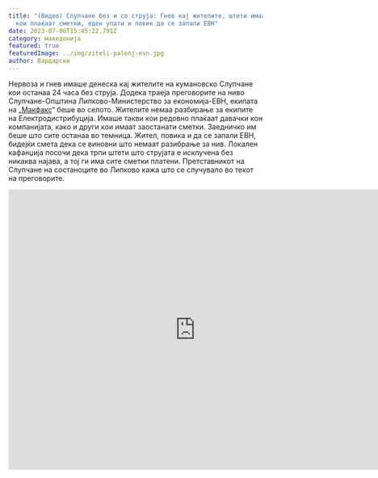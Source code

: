 ```yaml
---
title: "(Видео) Слупчане без и со струја: Гнев кај жителите, штети имаат и тие
  кои плаќаат сметки, еден упати и повик да се запали ЕВН"
date: 2023-07-06T15:45:22.791Z
category: македонија
featured: true
featuredImage: ../img/ziteli-palenj-evn.jpg
author: Вардарски
---
```

<!--StartFragment-->

Нервоза и гнев имаше денеска кај жителите на кумановско Слупчане кои останаа 24 часа без струја. Додека траеја преговорите на ниво Слупчане-Општина Липково-Министерство за економија-ЕВН, екипата на [„Макфакс](https://makfax.com.mk/makedonija/regioni/%D0%B2%D0%B8%D0%B4%D0%B5%D0%BE-%D1%81%D0%BB%D1%83%D0%BF%D1%87%D0%B0%D0%BD%D0%B5-%D0%B1%D0%B5%D0%B7-%D0%B8-%D1%81%D0%BE-%D1%81%D1%82%D1%80%D1%83%D1%98%D0%B0-%D0%B3%D0%BD%D0%B5%D0%B2-%D0%BA%D0%B0/)“ беше во селото. Жителите немаа разбирање за екипите на Електродистрибуција. Имаше такви кои редовно плаќаат давачки кон компанијата, како и други кои имаат заостанати сметки. Заедничко им беше што сите останаа во темница. Жител, повика и да се запали ЕВН, бидејќи смета дека се виновни што немаат разибрање за нив. Локален кафанџија посочи дека трпи штети што струјата е исклучена без никаква најава, а тој ги има сите сметки платени. Претставникот на Слупчане на состаноците во Липково кажа што се случувало во текот на преговорите.

<!--EndFragment--><iframe width="740" height="555" src="https://www.youtube.com/embed/H8k73LCozT4" title="Слупчане и струја: Гнев кај жителите, повик и да се запали ЕВН" frameborder="0" allow="accelerometer; autoplay; clipboard-write; encrypted-media; gyroscope; picture-in-picture; web-share" allowfullscreen></iframe>